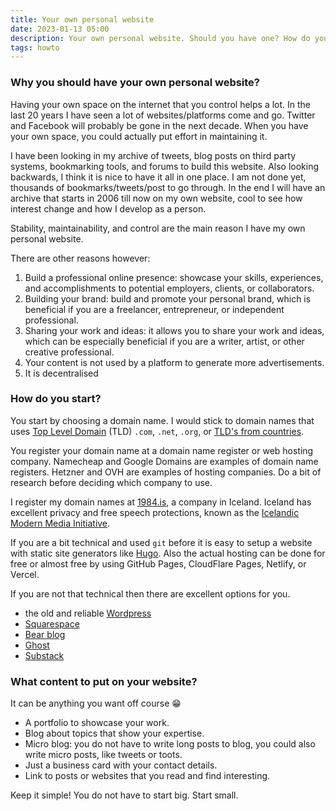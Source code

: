 ```yaml
---
title: Your own personal website
date: 2023-01-13 05:00
description: Your own personal website. Should you have one? How do you start? What do you put on your website?
tags: howto
---
```


### Why you should have your own personal website?

Having your own space on the internet that you control helps a lot. In the last 20 years I have seen a lot of websites/platforms come and go. 
Twitter and Facebook will probably be gone in the next decade. When you have your own space, you could actually put effort in maintaining it.

I have been looking in my archive of tweets, blog posts on third party systems, bookmarking tools, and forums to build this website. 
Also looking backwards, I think it is nice to have it all in one place. I am not done yet, thousands of bookmarks/tweets/post to go through. 
In the end I will have an archive that starts in 2006 till now on my own website, cool to see how interest change and how I develop as a person.

Stability, maintainability, and control are the main reason I have my own personal website.

There are other reasons however:

1. Build a professional online presence: showcase your skills, experiences, and accomplishments to potential employers, clients, or collaborators.
2. Building your brand: build and promote your personal brand, which is beneficial if you are a freelancer, entrepreneur, or independent professional.
3. Sharing your work and ideas: it allows you to share your work and ideas, which can be especially beneficial if you are a writer, artist, or other creative professional.
4. Your content is not used by a platform to generate more advertisements.
5. It is decentralised 


### How do you start?

You start by choosing a domain name. I would stick to domain names that uses [Top Level Domain](https://en.wikipedia.org/wiki/Top-level_domain) (TLD) `.com`, `.net`, `.org`, or [TLD's from countries](https://en.wikipedia.org/wiki/Country_code_top-level_domain).

You register your domain name at a domain name register or web hosting company. Namecheap and Google Domains are examples of domain name registers. Hetzner and OVH are examples of hosting companies. Do a bit of research before deciding which company to use.

I register my domain names at [1984.is](https://1984.is), a company in Iceland. Iceland has excellent privacy and free speech protections, known as the [Icelandic Modern Media Initiative](https://rsf.org/en/new-legislation-provide-exemplary-protection-freedom-information).

If you are a bit technical and used `git` before it is easy to setup a website with static site generators like [Hugo](https://gohugo.io). Also the actual hosting can be done for free or almost free by using GitHub Pages, CloudFlare Pages, Netlify, or Vercel.

If you are not that technical then there are excellent options for you.


- the old and reliable [Wordpress](https://wordpress.com)
- [Squarespace](https://www.squarespace.com)
- [Bear blog](https://bearblog.dev)
- [Ghost](https://ghost.org)
- [Substack](https://substack.com)


### What content to put on your website?

It can be anything you want off course 😁

- A portfolio to showcase your work.
- Blog about topics that show your expertise.
- Micro blog: you do not have to write long posts to blog, you could also write micro posts, like tweets or toots.
- Just a business card with your contact details.
- Link to posts or websites that you read and find interesting.

Keep it simple! You do not have to start big. Start small. 
